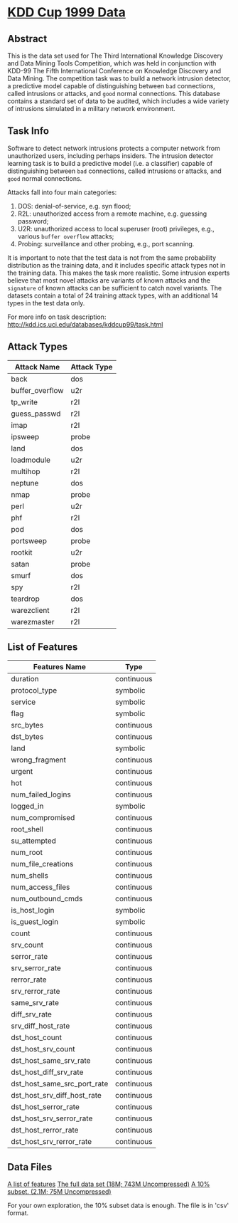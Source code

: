 # [KDD Cup 1999 Data](http://kdd.ics.uci.edu/databases/kddcup99/kddcup99.html)

## Abstract

This is the data set used for The Third International Knowledge Discovery and Data Mining Tools Competition, which was held in conjunction with KDD-99 The Fifth International Conference on Knowledge Discovery and Data Mining. The competition task was to build a network intrusion detector, a predictive model capable of distinguishing between `bad` connections, called intrusions or attacks, and `good` normal connections. This database contains a standard set of data to be audited, which includes a wide variety of intrusions simulated in a military network environment.

## Task Info

Software to detect network intrusions protects a computer network from unauthorized users, including perhaps insiders.  The intrusion detector learning task is to build a predictive model (i.e. a classifier) capable of distinguishing between `bad` connections, called intrusions or attacks, and `good` normal connections.

Attacks fall into four main categories:

1. DOS: denial-of-service, e.g. syn flood;
2. R2L: unauthorized access from a remote machine, e.g. guessing password;
3. U2R:  unauthorized access to local superuser (root) privileges, e.g., various `buffer overflow` attacks; 
4. Probing: surveillance and other probing, e.g., port scanning.

It is important to note that the test data is not from the same probability distribution as the training data, and it includes specific attack types not in the training data.  This makes the task more realistic.  Some intrusion experts believe that most novel attacks are variants of known attacks and the `signature` of known attacks can be sufficient to catch novel variants.  The datasets contain a total of 24 training attack types, with an additional 14 types in the test data only. 

For more info on task description: http://kdd.ics.uci.edu/databases/kddcup99/task.html

## Attack Types

|Attack Name   	|Attack Type|
|---------------|-----------|
|back 			|dos|
|buffer_overflow| u2r|
|tp_write 		|r2l|
|guess_passwd 	|r2l|
|imap 			|r2l|
|ipsweep 		|probe|
|land 			|dos|
|loadmodule 	|u2r|
|multihop 		|r2l|
|neptune 		|dos|
|nmap 			|probe|
|perl 			|u2r|
|phf 			|r2l|
|pod 			|dos|
|portsweep 		|probe|
|rootkit 		|u2r|
|satan 			|probe|
|smurf 			|dos|
|spy 			|r2l|
|teardrop 		|dos|
|warezclient 	|r2l|
|warezmaster 	|r2l|

## List of Features

|Features Name | Type|
|--------------|-----|
|duration | continuous|
|protocol_type | symbolic|
|service | symbolic|
|flag | symbolic|
|src_bytes | continuous|
|dst_bytes | continuous|
|land | symbolic|
|wrong_fragment | continuous|
|urgent | continuous|
|hot | continuous|
|num_failed_logins | continuous|
|logged_in | symbolic|
|num_compromised | continuous|
|root_shell | continuous|
|su_attempted | continuous|
|num_root | continuous|
|num_file_creations | continuous|
|num_shells | continuous|
|num_access_files | continuous|
|num_outbound_cmds | continuous|
|is_host_login | symbolic|
|is_guest_login | symbolic|
|count | continuous|
|srv_count | continuous|
|serror_rate | continuous|
|srv_serror_rate | continuous|
|rerror_rate | continuous|
|srv_rerror_rate | continuous|
|same_srv_rate | continuous|
|diff_srv_rate | continuous|
|srv_diff_host_rate | continuous|
|dst_host_count | continuous|
|dst_host_srv_count | continuous|
|dst_host_same_srv_rate | continuous|
|dst_host_diff_srv_rate | continuous|
|dst_host_same_src_port_rate | continuous|
|dst_host_srv_diff_host_rate | continuous|
|dst_host_serror_rate | continuous|
|dst_host_srv_serror_rate | continuous|
|dst_host_rerror_rate | continuous|
|dst_host_srv_rerror_rate | continuous|

## Data Files

[A list of features](http://kdd.ics.uci.edu/databases/kddcup99/kddcup.names)
[The full data set (18M; 743M Uncompressed)](http://kdd.ics.uci.edu/databases/kddcup99/kddcup.data.gz)
[A 10% subset. (2.1M; 75M Uncompressed)](http://kdd.ics.uci.edu/databases/kddcup99/kddcup.data_10_percent.gz)

For your own exploration, the 10% subset data is enough. The file is in 'csv' format.